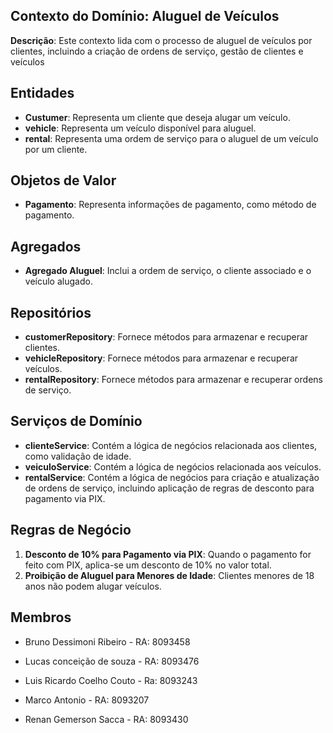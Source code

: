 ## Contexto do Domínio: Aluguel de Veículos

**Descrição**: Este contexto lida com o processo de aluguel de veículos por clientes, incluindo a criação de ordens de serviço, gestão de clientes e veículos

## Entidades

- **Custumer**: Representa um cliente que deseja alugar um veículo.
- **vehicle**: Representa um veículo disponível para aluguel.
- **rental**: Representa uma ordem de serviço para o aluguel de um veículo por um cliente.

## Objetos de Valor

- **Pagamento**: Representa informações de pagamento, como método de pagamento.

## Agregados

- **Agregado Aluguel**: Inclui a ordem de serviço, o cliente associado e o veículo alugado.

## Repositórios

- **customerRepository**: Fornece métodos para armazenar e recuperar clientes.
- **vehicleRepository**: Fornece métodos para armazenar e recuperar veículos.
- **rentalRepository**: Fornece métodos para armazenar e recuperar ordens de serviço.

## Serviços de Domínio

- **clienteService**: Contém a lógica de negócios relacionada aos clientes, como validação de idade.
- **veiculoService**: Contém a lógica de negócios relacionada aos veículos.
- **rentalService**: Contém a lógica de negócios para criação e atualização de ordens de serviço, incluindo aplicação de regras de desconto para pagamento via PIX.

## Regras de Negócio

1. **Desconto de 10% para Pagamento via PIX**: Quando o pagamento for feito com PIX, aplica-se um desconto de 10% no valor total.
2. **Proibição de Aluguel para Menores de Idade**: Clientes menores de 18 anos não podem alugar veículos.

## Membros

- Bruno Dessimoni Ribeiro - RA: 8093458 

- Lucas conceição de souza - RA: 8093476

- Luis Ricardo Coelho Couto - Ra: 8093243

- Marco Antonio - RA: 8093207

- Renan Gemerson Sacca - RA: 8093430
